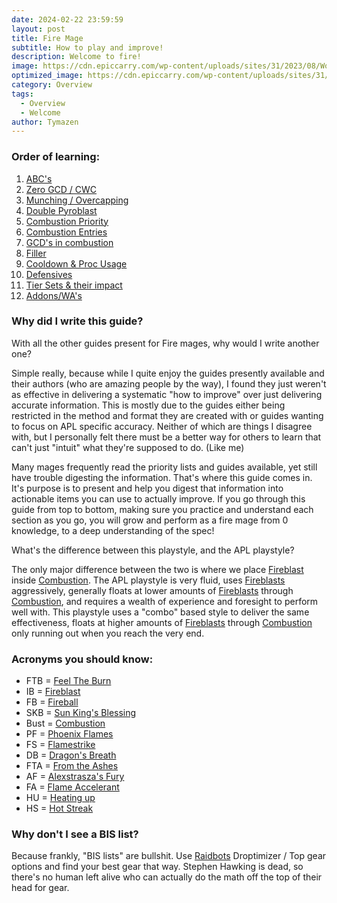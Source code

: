 ```yaml
---
date: 2024-02-22 23:59:59
layout: post
title: Fire Mage
subtitle: How to play and improve!
description: Welcome to fire!
image: https://cdn.epiccarry.com/wp-content/uploads/sites/31/2023/08/WoW-Fire-Mage-Guide.webp
optimized_image: https://cdn.epiccarry.com/wp-content/uploads/sites/31/2023/08/WoW-Fire-Mage-Guide.webp
category: Overview
tags:
  - Overview
  - Welcome
author: Tymazen
---
```

### Order of learning:
1. [ABC's](https://tymazen.github.io/full_fire_guide/abcs-of-casting/)
2. [Zero GCD / CWC](https://tymazen.github.io/full_fire_guide/zero-gcd-cwc/)
3. [Munching / Overcapping](https://tymazen.github.io/full_fire_guide/munching-overcapping/)
4. [Double Pyroblast](https://tymazen.github.io/full_fire_guide/double-pyroblast/)
5. [Combustion Priority](https://tymazen.github.io/full_fire_guide/double-pyroblast/)
6. [Combustion Entries](https://tymazen.github.io/full_fire_guide/combustion-entries/)
7. [GCD's in combustion](https://tymazen.github.io/full_fire_guide/gcds-in-combustion/)
8. [Filler](https://tymazen.github.io/full_fire_guide/filler/)
9. [Cooldown & Proc Usage](https://tymazen.github.io/full_fire_guide/cooldowns-proc-usage/)
10. [Defensives](https://tymazen.github.io/full_fire_guide/defensives/)
11. [Tier Sets & their impact](https://tymazen.github.io/full_fire_guide/tier-sets/)
12. [Addons/WA's](https://tymazen.github.io/full_fire_guide/addons-was/)

### Why did I write this guide?

With all the other guides present for Fire mages, why would I write another one?

   Simple really, because while I quite enjoy the guides presently available and their authors (who are amazing people by the way), I found they just weren't as effective in delivering a systematic "how to improve" over just delivering accurate information. This is mostly due to the guides either being restricted in the method and format they are created with or guides wanting to focus on APL specific accuracy. Neither of which are things I disagree with, but I personally felt there must be a better way for others to learn that can't just "intuit" what they're supposed to do. (Like me)

   Many mages frequently read the priority lists and guides available, yet still have trouble digesting the information. That's where this guide comes in. It's purpose is to present and help you digest that information into actionable items you can use to actually improve. If you go through this guide from top to bottom, making sure you practice and understand each section as you go, you will grow and perform as a fire mage from 0 knowledge, to a deep understanding of the spec!

What's the difference between this playstyle, and the APL playstyle?

   The only major difference between the two is where we place [Fireblast](https://www.wowhead.com/spell=108853/fire-blast) inside [Combustion](https://www.wowhead.com/spell=190319/combustion). The APL playstyle is very fluid, uses [Fireblasts](https://www.wowhead.com/spell=108853/fire-blast) aggressively, generally floats at lower amounts of [Fireblasts](https://www.wowhead.com/spell=108853/fire-blast) through [Combustion](https://www.wowhead.com/spell=190319/combustion), and requires a wealth of experience and foresight to perform well with. This playstyle uses a "combo" based style to deliver the same effectiveness, floats at higher amounts of [Fireblasts](https://www.wowhead.com/spell=108853/fire-blast) through [Combustion](https://www.wowhead.com/spell=190319/combustion) only running out when you reach the very end.

### Acronyms you should know:
- FTB = [Feel The Burn](https://www.wowhead.com/spell=383391/feel-the-burn)
- IB = [Fireblast](https://www.wowhead.com/spell=108853/fire-blast)
- FB = [Fireball](https://www.wowhead.com/spell=133/fireball)
- SKB = [Sun King's Blessing](https://www.wowhead.com/spell=383886/sun-kings-blessing)
- Bust = [Combustion](https://www.wowhead.com/spell=190319/combustion)
- PF = [Phoenix Flames](https://www.wowhead.com/spell=194466/phoenixs-flames)
- FS = [Flamestrike](https://www.wowhead.com/spell=2120/flamestrike)
- DB = [Dragon's Breath](https://www.wowhead.com/spell=31661/dragons-breath)
- FTA = [From the Ashes](https://www.wowhead.com/spell=342344/from-the-ashes)
- AF = [Alexstrasza's Fury](https://www.wowhead.com/spell=235870/alexstraszas-fury)
- FA = [Flame Accelerant](https://www.wowhead.com/spell=203275/flame-accelerant)
- HU = [Heating up](https://www.wowhead.com/spell=48107/heating-up)
- HS = [Hot Streak](https://www.wowhead.com/spell=48108/hot-streak)

### Why don't I see a BIS list?
Because frankly, "BIS lists" are bullshit. Use [Raidbots](https://www.raidbots.com/simbot) Droptimizer / Top gear options and find your best gear that way. Stephen Hawking is dead, so there's no human left alive who can actually do the math off the top of their head for gear.
